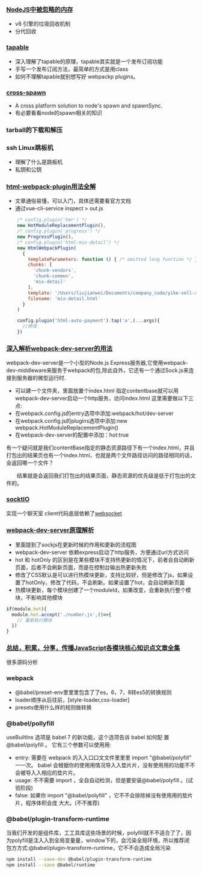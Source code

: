 ### [NodeJS中被忽略的内存](https://www.jianshu.com/p/74a466789ff4)
- v8 引擎的垃圾回收机制
- 分代回收

### [tapable](./docs/webpack/tapable.md)
- 深入理解了tapable的原理，tapable其实就是一个发布订阅功能
- 手写一个发布订阅方法，最简单的方式是用class
- 如何不理解tapable就别想写好 webpackp plugins。

### [cross-spawn](https://www.npmjs.com/package/cross-spawn)
- A cross platform solution to node's spawn and spawnSync.
- 有必要看看node的spawn相关的知识

### tarball的下载和解压

### ssh Linux跳板机
- 理解了什么是跳板机
- 私钥和公钥


### [html-webpack-plugin用法全解](https://segmentfault.com/a/1190000007294861#articleHeader9)
- 文章通俗易懂，可以入门，具体还需要看官方文档
- 通过vue-cli-service inspect > out.js  
```javascript
    /* config.plugin('hmr') */
    new HotModuleReplacementPlugin(),
    /* config.plugin('progress') */
    new ProgressPlugin(),
    /* config.plugin('html-mix-detail') */
    new HtmlWebpackPlugin(
      {
        templateParameters: function () { /* omitted long function */ },
        chunks: [
          'chunk-vendors',
          'chunk-common',
          'mix-detail'
        ],
        template: '/Users/liujianwei/Documents/company_code/yike-sell-app-vue/public/index.html',
        filename: 'mix-detail.html'
      }
    )

    config.plugin('html-auto-payment').tap('a',(...args){
      //修改
    })
```

### [深入解析webpack-dev-server的用法](https://www.jianshu.com/p/bbb55217d124)
webpack-dev-server是一个小型的Node.js Express服务器,它使用webpack-dev-middleware来服务于webpack的包,除此自外，它还有一个通过Sock.js来连接到服务器的微型运行时.
- 可以建一个文件夹，里面放置个index.html 指定contentbase就可以用webpack-dev-server启动一个http服务，访问index.html
这里需要做以下三点:
- 在webpack.config.js的entry选项中添加:webpack/hot/dev-server
- 在webpack.config.js的plugins选项中添加:new webpack.HotModuleReplacementPlugin()
- 在webpack-dev-server的配置中添加：hot:true

有一个疑问就是我们contentBase指定的静态资源路径下有一个index.html，并且打包出的结果页也有一个index.html，也就是两个文件路径访问的路径相同的话，会返回哪一个文件？    

　　结果就是会返回我们打包出的结果页面，静态资源的优先级是低于打包出的文件的。

### [socktIO](https://socket.io/get-started/chat/)
实现一个聊天室  client代码底层依赖了[websocket](https://www.runoob.com/html/html5-websocket.html)  

### [webpack-dev-server原理解析](https://www.cnblogs.com/longlongdan/p/12391740.html)
- 里面提到了sockjs在更新时候的作用和更新的流程图
- webpack-dev-server 依赖express启动了http服务，方便通过url方式访问
- hot 和 hotOnly 的区别是在某些模块不支持热更新的情况下，前者会自动刷新页面，后者不会刷新页面，而是在控制台输出热更新失败
- 修改了CSS默认是可以进行热模块更新，支持比较好，但是修改了js，如果设置了hotOnly，修改了代码，不会刷新。如果设置了hot，会自动刷新页面
- 热模块更新，每个模块创建了一个moduleId，如果改变，会重新执行整个模块，不影响其他模块
```javascript
if(module.hot){
  module.hot.accept('./number.js',()=>{
    // 重新执行模块
  })
}
```

### [总结，积累，分享，传播JavaScript各模块核心知识点文章全集](https://github.com/liangklfangl/react-article-bucket)
很多源码分析


### webpack
- @babel/preset-env⾥里里包含了了es，6，7，8转es5的转换规则
- loader顺序从后往前，[style-loader,css-loader]
- presets使用什么样的规则做转换

### @babel/pollyfill
useBuiltIns 选项是 babel 7 的新功能，这个选项告诉 babel 如何配 置 @babel/polyfill 。 它有三个参数可以使⽤用: 
- entry: 需要在 webpack 的⼊入⼝口⽂文件⾥里里 import "@babel/polyfill" ⼀一次。 babel 会根据你的使⽤用情况导⼊入垫⽚片，没有使⽤用的功能不不会被导⼊入相应的垫⽚片。 
- usage: 不不需要 import ，全⾃自动检测，但是要安装@babel/polyfill 。(试验阶段) 
- false: 如果你 import "@babel/polyfill" ，它不不会排除掉没有使⽤用的垫⽚片，程序体积会庞 ⼤大。(不不推荐)

### @babel/plugin-transform-runtime
当我们开发的是组件库，⼯工具库这些场景的时候，polyfill就不不适合了了，因 为polyfill是注⼊入到全局变量量，window下的，会污染全局环境，所以推荐闭 包⽅方式:@babel/plugin-transform-runtime，它不不会造成全局污染
```bash
npm install --save-dev @babel/plugin-transform-runtime
npm install --save @babel/runtime
```

